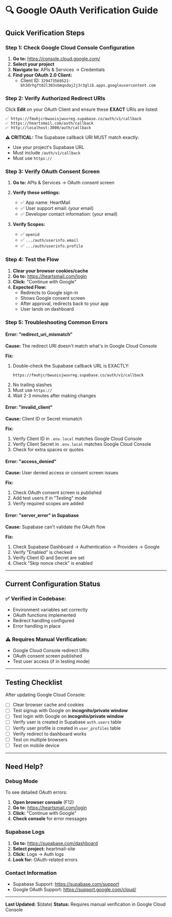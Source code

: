 # 🔍 Google OAuth Verification Guide

## Quick Verification Steps

### Step 1: Check Google Cloud Console Configuration

1. **Go to:** https://console.cloud.google.com/
2. **Select your project**
3. **Navigate to:** APIs & Services → Credentials
4. **Find your OAuth 2.0 Client:**
   - Client ID: `329473569521-bh3drhgft02l303vbmqndaj2j3r3glib.apps.googleusercontent.com`

### Step 2: Verify Authorized Redirect URIs

Click **Edit** on your OAuth Client and ensure these **EXACT** URIs are listed:

```
✅ https://fmuhjcrbwuoisjwuvreg.supabase.co/auth/v1/callback
✅ https://heartsmail.com/auth/callback  
✅ http://localhost:3000/auth/callback
```

**⚠️ CRITICAL:** The Supabase callback URI MUST match exactly:
- Use your project's Supabase URL
- Must include `/auth/v1/callback`
- Must use `https://`

### Step 3: Verify OAuth Consent Screen

1. **Go to:** APIs & Services → OAuth consent screen
2. **Verify these settings:**
   - ✅ App name: HeartMail
   - ✅ User support email: (your email)
   - ✅ Developer contact information: (your email)

3. **Verify Scopes:**
   - ✅ `openid`
   - ✅ `.../auth/userinfo.email`
   - ✅ `.../auth/userinfo.profile`

### Step 4: Test the Flow

1. **Clear your browser cookies/cache**
2. **Go to:** https://heartsmail.com/login
3. **Click:** "Continue with Google"
4. **Expected Flow:**
   - Redirects to Google sign-in
   - Shows Google consent screen
   - After approval, redirects back to your app
   - User lands on dashboard

### Step 5: Troubleshooting Common Errors

#### Error: "redirect_uri_mismatch"
**Cause:** The redirect URI doesn't match what's in Google Cloud Console

**Fix:**
1. Double-check the Supabase callback URL is EXACTLY:
   ```
   https://fmuhjcrbwuoisjwuvreg.supabase.co/auth/v1/callback
   ```
2. No trailing slashes
3. Must use `https://`
4. Wait 2-3 minutes after making changes

#### Error: "invalid_client"
**Cause:** Client ID or Secret mismatch

**Fix:**
1. Verify Client ID in `.env.local` matches Google Cloud Console
2. Verify Client Secret in `.env.local` matches Google Cloud Console
3. Check for extra spaces or quotes

#### Error: "access_denied"
**Cause:** User denied access or consent screen issues

**Fix:**
1. Check OAuth consent screen is published
2. Add test users if in "Testing" mode
3. Verify required scopes are added

#### Error: "server_error" in Supabase
**Cause:** Supabase can't validate the OAuth flow

**Fix:**
1. Check Supabase Dashboard → Authentication → Providers → Google
2. Verify "Enabled" is checked
3. Verify Client ID and Secret are set
4. Check "Skip nonce check" is enabled

---

## Current Configuration Status

### ✅ Verified in Codebase:
- Environment variables set correctly
- OAuth functions implemented
- Redirect handling configured
- Error handling in place

### ⚠️ Requires Manual Verification:
- Google Cloud Console redirect URIs
- OAuth consent screen published
- Test user access (if in testing mode)

---

## Testing Checklist

After updating Google Cloud Console:

- [ ] Clear browser cache and cookies
- [ ] Test signup with Google on **incognito/private window**
- [ ] Test login with Google on **incognito/private window**
- [ ] Verify user is created in Supabase `auth.users` table
- [ ] Verify user profile is created in `user_profiles` table
- [ ] Verify redirect to dashboard works
- [ ] Test on multiple browsers
- [ ] Test on mobile device

---

## Need Help?

### Debug Mode
To see detailed OAuth errors:

1. **Open browser console** (F12)
2. **Go to:** https://heartsmail.com/login
3. **Click:** "Continue with Google"
4. **Check console** for error messages

### Supabase Logs
1. **Go to:** https://supabase.com/dashboard
2. **Select project:** heartmail-site
3. **Click:** Logs → Auth logs
4. **Look for:** OAuth-related errors

### Contact Information
- Supabase Support: https://supabase.com/support
- Google OAuth Support: https://support.google.com/cloud/

---

**Last Updated:** $(date)
**Status:** Requires manual verification in Google Cloud Console

